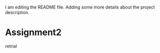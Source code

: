 I am editing the README file. Adding some more details about the project description.
# Assignment2
retrial

